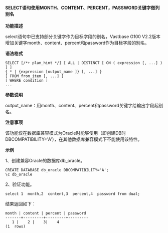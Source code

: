 #### SELECT语句使用MONTH、CONTENT、PERCENT，PASSWORD关键字做列别名

**功能描述**

select语句中已支持部分关键字作为目标字段的别名，Vastbase G100 V2.2版本增加关键字month、content、percent和password作为目标字段的别名。

**语法格式**

```
SELECT [/*+ plan_hint */] [ ALL | DISTINCT [ ON ( expression [, ...] ) ] ]
{ * | {expression [output_name ]} [, ...] }
[ FROM from_item [, ...] ]
[ WHERE condition ]
...
```

**参数说明**

output_name：用month、content、percent和password关键字给输出字段起别名。

**注意事项**

该功能仅在数据库兼容模式为Oracle时能够使用（即创建DB时DBCOMPATIBILITY='A'），在其他数据库兼容模式下不能使用该特性。

**示例**

1、创建兼容Oracle的数据库db_oracle。

```
CREATE DATABASE db_oracle DBCOMPATIBILITY='A';
\c db_oracle
```

2、验证功能。

```
select 1  month,2  content,3  percent,4  password from dual;
```

结果返回如下： 

```
month | content | percent | password 
-------+---------+---------+---------
   1 |    2 |    3|    4
(1  rows)
```

####  